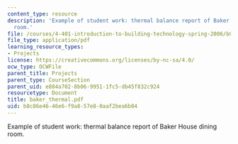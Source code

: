 ```yaml
---
content_type: resource
description: 'Example of student work: thermal balance report of Baker House dining
  room.'
file: /courses/4-401-introduction-to-building-technology-spring-2006/b8c86e4646e6f9a857e80aaf2bea6b04_baker_thermal.pdf
file_type: application/pdf
learning_resource_types:
- Projects
license: https://creativecommons.org/licenses/by-nc-sa/4.0/
ocw_type: OCWFile
parent_title: Projects
parent_type: CourseSection
parent_uid: e884a702-8b06-9951-1fc5-db45f832c924
resourcetype: Document
title: baker_thermal.pdf
uid: b8c86e46-46e6-f9a8-57e8-0aaf2bea6b04
---
```

Example of student work: thermal balance report of Baker House dining room.